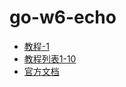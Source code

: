 # go-w6-echo

* [教程-1](https://www.cnblogs.com/remixnameless/p/14318145.html)
* [教程列表1-10](https://www.cnblogs.com/remixnameless/category/1921316.html)
* [官方文档](https://echo.labstack.com/guide/)